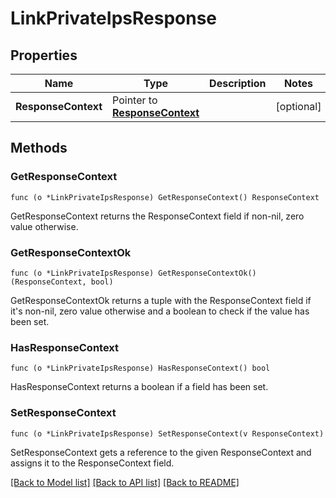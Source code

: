 # LinkPrivateIpsResponse

## Properties

Name | Type | Description | Notes
------------ | ------------- | ------------- | -------------
**ResponseContext** | Pointer to [**ResponseContext**](ResponseContext.md) |  | [optional] 

## Methods

### GetResponseContext

`func (o *LinkPrivateIpsResponse) GetResponseContext() ResponseContext`

GetResponseContext returns the ResponseContext field if non-nil, zero value otherwise.

### GetResponseContextOk

`func (o *LinkPrivateIpsResponse) GetResponseContextOk() (ResponseContext, bool)`

GetResponseContextOk returns a tuple with the ResponseContext field if it's non-nil, zero value otherwise
and a boolean to check if the value has been set.

### HasResponseContext

`func (o *LinkPrivateIpsResponse) HasResponseContext() bool`

HasResponseContext returns a boolean if a field has been set.

### SetResponseContext

`func (o *LinkPrivateIpsResponse) SetResponseContext(v ResponseContext)`

SetResponseContext gets a reference to the given ResponseContext and assigns it to the ResponseContext field.


[[Back to Model list]](../README.md#documentation-for-models) [[Back to API list]](../README.md#documentation-for-api-endpoints) [[Back to README]](../README.md)


